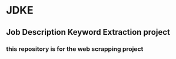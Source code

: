 # JDKE
## Job Description Keyword Extraction project

### this repository is for the web scrapping project 



